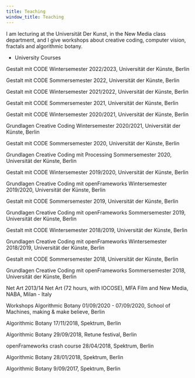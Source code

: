 ```yaml
---
title: Teaching
window_title: Teaching
---
```


I am lecturing at the Universität Der Kunst, in the New Media class department, and I give workshops about creative coding, computer vision, fractals and algorithmic botany.
- University Courses

Gestalt mit CODE
Wintersemester 2022/2023, Universität der Künste, Berlin

Gestalt mit CODE
Sommersemester 2022, Universität der Künste, Berlin

Gestalt mit CODE
Wintersemester 2021/2022, Universität der Künste, Berlin

Gestalt mit CODE
Sommersemester 2021, Universität der Künste, Berlin

Gestalt mit CODE
Wintersemester 2020/2021, Universität der Künste, Berlin

Grundlagen Creative Coding
Wintersemester 2020/2021, Universität der Künste, Berlin

Gestalt mit CODE
Sommersemester 2020, Universität der Künste, Berlin

Grundlagen Creative Coding mit Processing
Sommersemester 2020, Universität der Künste, Berlin

Gestalt mit CODE
Wintersemester 2019/2020, Universität der Künste, Berlin

Grundlagen Creative Coding mit openFrameworks
Wintersemester 2019/2020, Universität der Künste, Berlin

Gestalt mit CODE
Sommersemester 2019, Universität der Künste, Berlin

Grundlagen Creative Coding mit openFrameworks
Sommersemester 2019, Universität der Künste, Berlin

Gestalt mit CODE
Wintersemester 2018/2019, Universität der Künste, Berlin

Grundlagen Creative Coding mit openFrameworks
Wintersemester 2018/2019, Universität der Künste, Berlin

Gestalt mit CODE
Sommersemester 2018, Universität der Künste, Berlin

Grundlagen Creative Coding mit openFrameworks
Sommersemester 2018, Universität der Künste, Berlin

Net Art
2013/14 Net Art (72 hours, with IOCOSE), MFA Film and New Media, NABA, Milan - Italy


Workshops
Algorithmic Botany
01/09/2020 - 07/09/2020, School of Machines, making & make believe, Berlin

Algorithmic Botany
17/11/2018, Spektrum, Berlin

Algorithmic Botany
29/09/2018, Retune festival, Berlin

openFrameworks crash course
28/04/2018, Spektrum, Berlin

Algorithmic Botany
28/01/2018, Spektrum, Berlin

Algorithmic Botany
9/09/2017, Spektrum, Berlin


